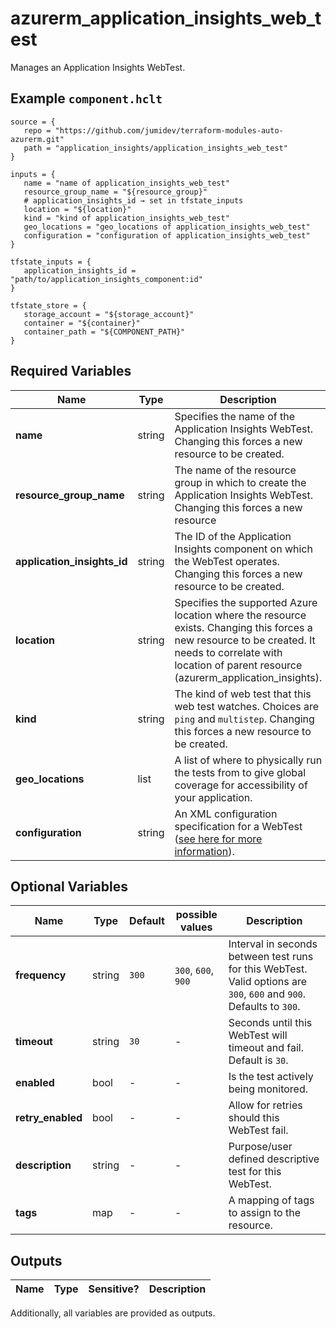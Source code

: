 # azurerm_application_insights_web_test

Manages an Application Insights WebTest.

## Example `component.hclt`

```hcl
source = {
   repo = "https://github.com/jumidev/terraform-modules-auto-azurerm.git"   
   path = "application_insights/application_insights_web_test"   
}

inputs = {
   name = "name of application_insights_web_test"   
   resource_group_name = "${resource_group}"   
   # application_insights_id → set in tfstate_inputs
   location = "${location}"   
   kind = "kind of application_insights_web_test"   
   geo_locations = "geo_locations of application_insights_web_test"   
   configuration = "configuration of application_insights_web_test"   
}

tfstate_inputs = {
   application_insights_id = "path/to/application_insights_component:id"   
}

tfstate_store = {
   storage_account = "${storage_account}"   
   container = "${container}"   
   container_path = "${COMPONENT_PATH}"   
}

```

## Required Variables

| Name | Type |  Description |
| ---- | --------- |  ----------- |
| **name** | string |  Specifies the name of the Application Insights WebTest. Changing this forces a new resource to be created. | 
| **resource_group_name** | string |  The name of the resource group in which to create the Application Insights WebTest. Changing this forces a new resource | 
| **application_insights_id** | string |  The ID of the Application Insights component on which the WebTest operates. Changing this forces a new resource to be created. | 
| **location** | string |  Specifies the supported Azure location where the resource exists. Changing this forces a new resource to be created. It needs to correlate with location of parent resource (azurerm_application_insights). | 
| **kind** | string |  The kind of web test that this web test watches. Choices are `ping` and `multistep`. Changing this forces a new resource to be created. | 
| **geo_locations** | list |  A list of where to physically run the tests from to give global coverage for accessibility of your application. | 
| **configuration** | string |  An XML configuration specification for a WebTest ([see here for more information](https://docs.microsoft.com/rest/api/application-insights/webtests/createorupdate/)). | 

## Optional Variables

| Name | Type |  Default  |  possible values |  Description |
| ---- | --------- |  ----------- | ----------- | ----------- |
| **frequency** | string |  `300`  |  `300`, `600`, `900`  |  Interval in seconds between test runs for this WebTest. Valid options are `300`, `600` and `900`. Defaults to `300`. | 
| **timeout** | string |  `30`  |  -  |  Seconds until this WebTest will timeout and fail. Default is `30`. | 
| **enabled** | bool |  -  |  -  |  Is the test actively being monitored. | 
| **retry_enabled** | bool |  -  |  -  |  Allow for retries should this WebTest fail. | 
| **description** | string |  -  |  -  |  Purpose/user defined descriptive test for this WebTest. | 
| **tags** | map |  -  |  -  |  A mapping of tags to assign to the resource. | 



## Outputs

| Name | Type | Sensitive? | Description |
| ---- | ---- | --------- | --------- |

Additionally, all variables are provided as outputs.
